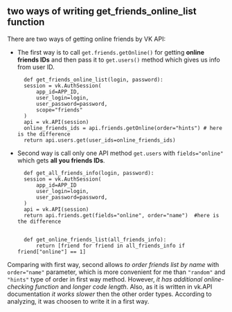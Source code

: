## two ways of writing get_friends_online_list function
There are two ways of getting online friends by VK API:  

- The first way is to call `get.friends.getOnline()` for getting **online friends IDs** and then pass it to `get.users()` method which gives us info from user ID.
    
        def get_friends_online_list(login, password):
        session = vk.AuthSession(
            app_id=APP_ID,
            user_login=login,
            user_password=password,
            scope="friends"
        )
        api = vk.API(session)
        online_friends_ids = api.friends.getOnline(order="hints") # here is the difference
        return api.users.get(user_ids=online_friends_ids)     


- Second way is call only one API method `get.users` with `fields="online"` which gets **all you friends IDs**.    

        def get_all_friends_info(login, password):
        session = vk.AuthSession(
            app_id=APP_ID
            user_login=login,
            user_password=password,
        )
        api = vk.API(session)
        return api.friends.get(fields="online", order="name")  #here is the difference
    
    
        def get_online_friends_list(all_friends_info):
            return [friend for friend in all_friends_info if friend["online"] == 1]
        
Comparing with first way, second allows *to order friends list by name* with `order="name"` parameter, which is more convenient for me than  `"random"` and `"hints"` type of order in first way method.  However, *it has additional online-checking function* and *longer code length*. Also, as it is written in vk.API documentation *it works slower* then the other order types. According to analyzing, it was choosen to write it in a first way.
